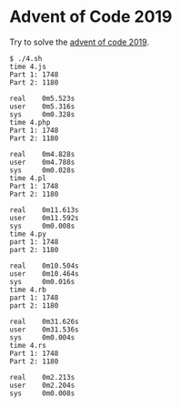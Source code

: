 # Advent of Code 2019

Try to solve the [advent of code 2019](https://adventofcode.com/2019).

```
$ ./4.sh
time 4.js
Part 1: 1748
Part 2: 1180

real    0m5.523s
user    0m5.316s
sys     0m0.328s
time 4.php
Part 1: 1748
Part 2: 1180

real    0m4.828s
user    0m4.788s
sys     0m0.028s
time 4.pl
Part 1: 1748
Part 2: 1180

real    0m11.613s
user    0m11.592s
sys     0m0.008s
time 4.py
part 1: 1748
part 2: 1180

real    0m10.504s
user    0m10.464s
sys     0m0.016s
time 4.rb
part 1: 1748
part 2: 1180

real    0m31.626s
user    0m31.536s
sys     0m0.004s
time 4.rs
Part 1: 1748
Part 2: 1180

real    0m2.213s
user    0m2.204s
sys     0m0.008s

```